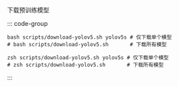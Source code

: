 下载预训练模型

::: code-group

```shell [bash]
bash scripts/download-yolov5.sh yolov5s # 仅下载单个模型
# bash scripts/download-yolov5.sh       # 下载所有模型
```
```shell [zsh]
zsh scripts/download-yolov5.sh yolov5s # 仅下载单个模型
# zsh scripts/download-yolov5.sh       # 下载所有模型
```

::: 
